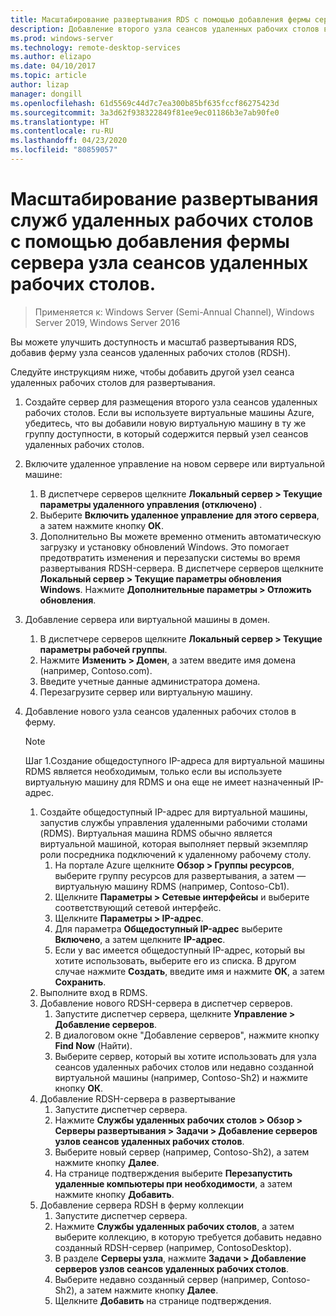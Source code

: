 ```yaml
---
title: Масштабирование развертывания RDS с помощью добавления фермы сервера узла сеансов удаленных рабочих столов
description: Добавление второго узла сеансов удаленных рабочих столов в среду служб удаленных рабочих столов (RDS).
ms.prod: windows-server
ms.technology: remote-desktop-services
ms.author: elizapo
ms.date: 04/10/2017
ms.topic: article
author: lizap
manager: dongill
ms.openlocfilehash: 61d5569c44d7c7ea300b85bf635fccf86275423d
ms.sourcegitcommit: 3a3d62f938322849f81ee9ec01186b3e7ab90fe0
ms.translationtype: HT
ms.contentlocale: ru-RU
ms.lasthandoff: 04/23/2020
ms.locfileid: "80859057"
---
```

# <a name="scale-out-your-remote-desktop-services-deployment-by-adding-an-rd-session-host-farm"></a>Масштабирование развертывания служб удаленных рабочих столов с помощью добавления фермы сервера узла сеансов удаленных рабочих столов.

>Применяется к: Windows Server (Semi-Annual Channel), Windows Server 2019, Windows Server 2016

Вы можете улучшить доступность и масштаб развертывания RDS, добавив ферму узла сеансов удаленных рабочих столов (RDSH).   
  
 
Следуйте инструкциям ниже, чтобы добавить другой узел сеанса удаленных рабочих столов для развертывания.  
  
1. Создайте сервер для размещения второго узла сеансов удаленных рабочих столов. Если вы используете виртуальные машины Azure, убедитесь, что вы добавили новую виртуальную машину в ту же группу доступности, в который содержится первый узел сеансов удаленных рабочих столов.
2. Включите удаленное управление на новом сервере или виртуальной машине:
   1. В диспетчере серверов щелкните **Локальный сервер > Текущие параметры удаленного управления (отключено)** . 
   2. Выберите **Включить удаленное управление для этого сервера**, а затем нажмите кнопку **ОК**. 
   3. Дополнительно Вы можете временно отменить автоматическую загрузку и установку обновлений Windows. Это помогает предотвратить изменения и перезапуски системы во время развертывания RDSH-сервера. В диспетчере серверов щелкните **Локальный сервер > Текущие параметры обновления Windows**. Нажмите **Дополнительные параметры > Отложить обновления**. 
3. Добавление сервера или виртуальной машины в домен.
   1. В диспетчере серверов щелкните **Локальный сервер > Текущие параметры рабочей группы**. 
   2. Нажмите **Изменить > Домен**, а затем введите имя домена (например, Contoso.com). 
   3. Введите учетные данные администратора домена. 
   4. Перезагрузите сервер или виртуальную машину.
4. Добавление нового узла сеансов удаленных рабочих столов в ферму.
   >[!NOTE] 
   > Шаг 1.Создание общедоступного IP-адреса для виртуальной машины RDMS является необходимым, только если вы используете виртуальную машину для RDMS и она еще не имеет назначенный IP-адрес.
   
   1. Создайте общедоступный IP-адрес для виртуальной машины, запустив службы управления удаленными рабочими столами (RDMS). Виртуальная машина RDMS обычно является виртуальной машиной, которая выполняет первый экземпляр роли посредника подключений к удаленному рабочему столу.  
       1. На портале Azure щелкните **Обзор > Группы ресурсов**, выберите группу ресурсов для развертывания, а затем — виртуальную машину RDMS (например, Contoso-Cb1).  
       2. Щелкните **Параметры > Сетевые интерфейсы** и выберите соответствующий сетевой интерфейс.   
       3. Щелкните **Параметры > IP-адрес**.
       4. Для параметра **Общедоступный IP-адрес** выберите **Включено**, а затем щелкните **IP-адрес**.   
       5. Если у вас имеется общедоступный IP-адрес, который вы хотите использовать, выберите его из списка. В другом случае нажмите **Создать**, введите имя и нажмите **ОК**, а затем **Сохранить**.   
   2. Выполните вход в RDMS.
   3. Добавление нового RDSH-сервера в диспетчер серверов.   
       1. Запустите диспетчер сервера, щелкните **Управление > Добавление серверов**.   
       2. В диалоговом окне "Добавление серверов", нажмите кнопку **Find Now** (Найти).   
       3. Выберите сервер, который вы хотите использовать для узла сеансов удаленных рабочих столов или недавно созданной виртуальной машины (например, Contoso-Sh2) и нажмите кнопку **ОК**.
   4. Добавление RDSH-сервера в развертывание
       1. Запустите диспетчер сервера.  
       2. Нажмите **Службы удаленных рабочих столов > Обзор > Серверы развертывания > Задачи > Добавление серверов узлов сеансов удаленных рабочих столов**.   
       3. Выберите новый сервер (например, Contoso-Sh2), а затем нажмите кнопку **Далее**.  
       4. На странице подтверждения выберите **Перезапустить удаленные компьютеры при необходимости**, а затем нажмите кнопку **Добавить**.   
   5. Добавление сервера RDSH в ферму коллекции
       1. Запустите диспетчер сервера.   
       2. Нажмите **Службы удаленных рабочих столов**, а затем выберите коллекцию, в которую требуется добавить недавно созданный RDSH-сервер (например, ContosoDesktop).   
       3. В разделе **Серверы узла**, нажмите **Задачи > Добавление серверов узлов сеансов удаленных рабочих столов**.   
       4. Выберите недавно созданный сервер (например, Contoso-Sh2), а затем нажмите кнопку **Далее**.   
       5. Щелкните **Добавить** на странице подтверждения.   


